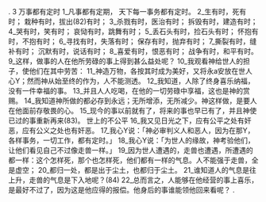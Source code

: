 . 3 
万事都有定时 
1_凡事都有定期， 
天下每一事务都有定时。 
2_生有时，死有时； 
栽种有时，拔出(82)有时； 
3_杀戮有时，医治有时； 
拆毁有时，建造有时； 
4_哭有时，笑有时； 
哀恸有时，跳舞有时； 
5_丢石头有时，捡石头有时； 
怀抱有时，不抱有时； 
6_寻找有时，失落有时； 
保存有时，抛弃有时； 
7_撕裂有时，缝补有时； 
沉默有时，说话有时； 
8_喜爱有时，恨恶有时； 
战争有时，和平有时。 
9_这样，做事的人在他所劳碌的事上得到甚么益处呢？ 10_我观看神给世人的担子，使他们在其中劳苦： 11_神造万物，各按其时成为美好，又将永a安放在世人心Y；然而神从始至终的作为，人不能测透。 12_我知道，人除了终身喜乐纳福，没有一件幸福的事。 13_并且人人吃喝，在他的一切劳碌中享福，这也是神的赏赐。 
14_我知道神所做的都必存到永远；无所增添，无所减少。神这样做，是要人在他面前存敬畏的心。 15_现今的事以前就有了，将来的事也早已有了，并且神使已过的事重新再来(83)。 
世上的不公平 
16_我又见日光之下，应有公平之处有奸恶，应有公义之处也有奸恶。 17_我心Y说：「神必审判义人和恶人，因为在那Y，各样事务，一切工作，都有定时。」 18_我心Y说：「为世人的缘故，神考验他们，让他们看见自己不过像走兽一样。」 19_因为世人遭遇的，走兽也遭遇，所遭遇的都一样：这个怎样死，那个也怎样死，他们都有一样的气息。人不能强于走兽，全是虚空； 20_都归一处，都是出于尘土，也都归于尘土。 21_谁知道人的气息是往上升，走兽的气息是下入地呢？(84) 22_总而言之，人能够在他经营的事上喜乐，是最好不过了，因为这是他应得的报偿。他身后的事谁能领他回来看呢？ 
.